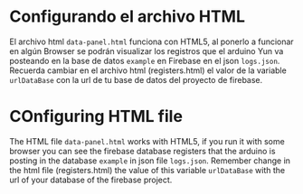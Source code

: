 Configurando el archivo HTML
============

El archivo html `data-panel.html` funciona con HTML5, al ponerlo a funcionar en algún Browser se podrán visualizar los registros que el arduino Yun va posteando en la base de datos `example` en Firebase en el json `logs.json`. Recuerda cambiar en el archivo html (registers.html) el valor de la variable `urlDataBase` con la url de tu base de datos del proyecto de firebase.

COnfiguring HTML file
============

The HTML file `data-panel.html` works with HTML5, if you run it with some browser you can see the firebase database registers that the arduino is posting in the database `example` in json file `logs.json`. Remember change in the html file (registers.html) the value of this variable `urlDataBase` with the url of your database of the firebase project.

